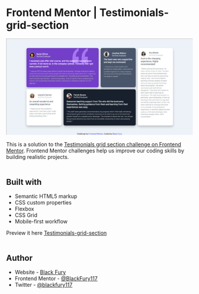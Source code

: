 # Frontend Mentor | Testimonials-grid-section

![Design preview for the Testimonials grid section coding challenge](./design/Screenshot-of-my-own-design.png)

This is a solution to the [Testimonials grid section challenge on Frontend Mentor](https://www.frontendmentor.io/solutions/build-a-testimonial-grid-section-using-html-css-flexbox-css-grid-OxYiDDlC3P). Frontend Mentor challenges help us improve our coding skills by building realistic projects. <br><br>

## Built with

- Semantic HTML5 markup
- CSS custom properties
- Flexbox
- CSS Grid
- Mobile-first workflow

Preview it here [Testimonials-grid-section](https://blackfury117.github.io/Testimonials-grid-section/) <br><br>

## Author

- Website - [Black Fury](https://blackfury117.github.io/)
- Frontend Mentor - [@BlackFury117](https://www.frontendmentor.io/profile/BlackFury117)
- Twitter - [@blackfury117](https://twitter.com/blackfury117)
